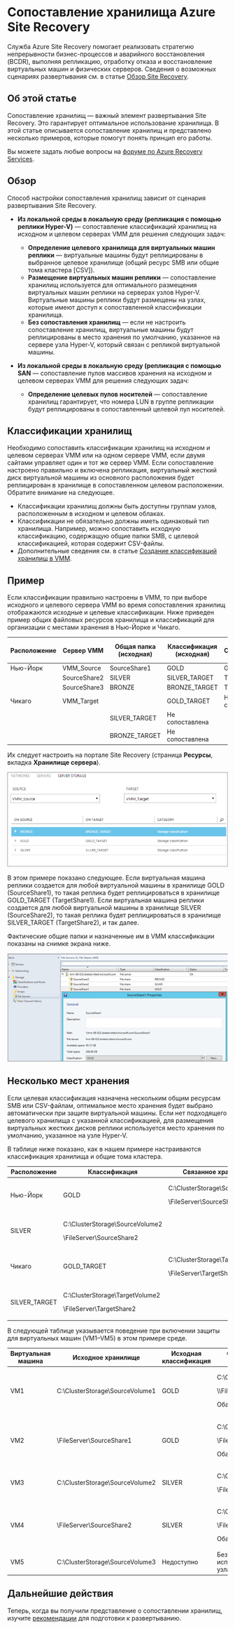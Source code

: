 <properties
	pageTitle="Сопоставление хранилищ Site Recovery | Microsoft Azure"
	description="Служба Azure Site Recovery выполняет репликацию, отработку отказа и восстановление локальных виртуальных машин и физических серверов в Azure или на дополнительном локальном сайте."
	services="site-recovery"
	documentationCenter=""
	authors="rayne-wiselman"
	manager="jwhit"
	editor=""/>

<tags
	ms.service="site-recovery"
	ms.devlang="na"
	ms.topic="get-started-article"
	ms.tgt_pltfrm="na"
	ms.workload="storage-backup-recovery"
	ms.date="10/07/2015"
	ms.author="raynew"/>


# Сопоставление хранилища Azure Site Recovery


Служба Azure Site Recovery помогает реализовать стратегию непрерывности бизнес-процессов и аварийного восстановления (BCDR), выполняя репликацию, отработку отказа и восстановление виртуальных машин и физических серверов. Сведения о возможных сценариях развертывания см. в статье [Обзор Site Recovery](site-recovery-overview.md).


## Об этой статье

Сопоставление хранилищ — важный элемент развертывания Site Recovery. Это гарантирует оптимальное использование хранилища. В этой статье описывается сопоставление хранилищ и представлено несколько примеров, которые помогут понять принцип его работы.


Вы можете задать любые вопросы на [форуме по Azure Recovery Services](https://social.msdn.microsoft.com/forums/azure/home?forum=hypervrecovmgr).

## Обзор

Способ настройки сопоставления хранилищ зависит от сценария развертывания Site Recovery.



- **Из локальной среды в локальную среду (репликация с помощью реплики Hyper-V)** — сопоставление классификаций хранилищ на исходном и целевом серверах VMM для решения следующих задач:

	- **Определение целевого хранилища для виртуальных машин реплики** — виртуальные машины будут реплицированы в выбранное целевое хранилище (общий ресурс SMB или общие тома кластера [CSV]).
	- **Размещение виртуальных машин реплики** — сопоставление хранилищ используется для оптимального размещения виртуальных машин реплики на серверах узлов Hyper-V. Виртуальные машины реплики будут размещены на узлах, которые имеют доступ к сопоставленной классификации хранилища.
	- **Без сопоставления хранилищ** — если не настроить сопоставление хранилищ, виртуальные машины будут реплицированы в место хранения по умолчанию, указанное на сервере узла Hyper-V, который связан с репликой виртуальной машины.

- **Из локальной среды в локальную среду (репликация с помощью SAN** — сопоставление пулов массивов хранения на исходном и целевом серверах VMM для решения следующих задач:
	- **Определение целевых пулов носителей** — сопоставление хранилищ гарантирует, что номера LUN в группе репликации будут реплицированы в сопоставленный целевой пул носителей.



## Классификации хранилищ

Необходимо сопоставить классификации хранилищ на исходном и целевом серверах VMM или на одном сервере VMM, если двумя сайтами управляет один и тот же сервер VMM. Если сопоставление настроено правильно и включена репликация, виртуальный жесткий диск виртуальной машины из основного расположения будет реплицирован в хранилище в сопоставленном целевом расположении. Обратите внимание на следующее.

- Классификации хранилищ должны быть доступны группам узлов, расположенным в исходном и целевом облаках.
- Классификации не обязательно должны иметь одинаковый тип хранилища. Например, можно сопоставить исходную классификацию, содержащую общие папки SMB, с целевой классификацией, которая содержит CSV-файлы.
- Дополнительные сведения см. в статье [Создание классификаций хранилищ в VMM](https://technet.microsoft.com/library/gg610685.aspx).

## Пример

Если классификации правильно настроены в VMM, то при выборе исходного и целевого сервера VMM во время сопоставления хранилищ отображаются исходные и целевые классификации. Ниже приведен пример общих файловых ресурсов хранилища и классификаций для организации с местами хранения в Нью-Йорке и Чикаго.

**Расположение** | **Сервер VMM** | **Общая папка (исходная)** | **Классификация (исходная)** | **Сопоставление** | **Общая папка (целевая)**
---|---|--- |---|---|---
Нью-Йорк | VMM\_Source| SourceShare1 | GOLD | GOLD\_TARGET | TargetShare1
 | | SourceShare2 | SILVER | SILVER\_TARGET | TargetShare2
 | | SourceShare3 | BRONZE | BRONZE\_TARGET | TargetShare3
Чикаго | VMM\_Target | | GOLD\_TARGET | Не сопоставлена |
| | | SILVER\_TARGET | Не сопоставлена |
 | | | BRONZE\_TARGET | Не сопоставлена

Их следует настроить на портале Site Recovery (страница **Ресурсы**, вкладка **Хранилище сервера**).

![Настройка сопоставления хранилищ](./media/site-recovery-storage-mapping/StorageMapping1.png)

В этом примере показано следующее. Если виртуальная машина реплики создается для любой виртуальной машины в хранилище GOLD (SourceShare1), то такая реплика будет реплицироваться в хранилище GOLD\_TARGET (TargetShare1). Если виртуальная машина реплики создается для любой виртуальной машины в хранилище SILVER (SourceShare2), то такая реплика будет реплицироваться в хранилище SILVER\_TARGET (TargetShare2), и так далее.

Фактические общие папки и назначенные им в VMM классификации показаны на снимке экрана ниже.

![Классификации хранилищ в VMM](./media/site-recovery-storage-mapping/StorageMapping2.png)

## Несколько мест хранения

Если целевая классификация назначена нескольким общим ресурсам SMB или CSV-файлам, оптимальное место хранения будет выбрано автоматически при защите виртуальной машины. Если нет подходящего целевого хранилища с указанной классификацией, для размещения виртуальных жестких дисков реплики используется место хранения по умолчанию, указанное на узле Hyper-V.

В таблице ниже показано, как в нашем примере настраиваются классификация хранилища и общие тома кластера.

**Расположение** | **Классификация** | **Связанное хранилище**
---|---|---
Нью-Йорк | GOLD | <p>C:\\ClusterStorage\\SourceVolume1</p><p>\\FileServer\\SourceShare1</p>
 | SILVER | <p>C:\\ClusterStorage\\SourceVolume2</p><p>\\FileServer\\SourceShare2</p>
Чикаго | GOLD\_TARGET | <p>C:\\ClusterStorage\\TargetVolume1</p><p>\\FileServer\\TargetShare1</p>
 | SILVER\_TARGET| <p>C:\\ClusterStorage\\TargetVolume2</p><p>\\FileServer\\TargetShare2</p>

В следующей таблице указывается поведение при включении защиты для виртуальных машин (VM1–VM5) в этом примере среде.

**Виртуальная машина** | **Исходное хранилище** | **Исходная классификация** | **Сопоставленное целевое хранилище**
---|---|---|---
VM1 | C:\\ClusterStorage\\SourceVolume1 | GOLD | <p>C:\\ClusterStorage\\SourceVolume1</p><p>\\\FileServer\\SourceShare1</p><p>Оба GOLD\_TARGET</p>
VM2 | \\FileServer\\SourceShare1 | GOLD | <p>C:\\ClusterStorage\\SourceVolume1</p><p>\\FileServer\\SourceShare1</p> <p>Оба GOLD\_TARGET</p>
VM3 | C:\\ClusterStorage\\SourceVolume2 | SILVER | <p>C:\\ClusterStorage\\SourceVolume2</p><p>\\FileServer\\SourceShare2</p>
VM4 | \\FileServer\\SourceShare2 | SILVER |<p>C:\\ClusterStorage\\SourceVolume2</p><p>\\FileServer\\SourceShare2</p><p>Оба SILVER\_TARGET</p>
VM5 | C:\\ClusterStorage\\SourceVolume3 | Недоступно | Без сопоставления, поэтому используется место хранения узла Hyper-V по умолчанию.

## Дальнейшие действия

Теперь, когда вы получили представление о сопоставлении хранилищ, изучите [рекомендации](site-recovery-best-practices.md) для подготовки к развертыванию.

<!---HONumber=Oct15_HO2-->